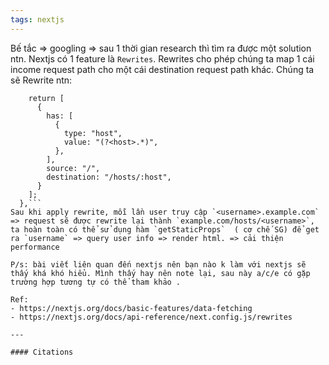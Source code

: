 ```yaml
---
tags: nextjs
---
```

Bế tắc => googling => sau 1 thời gian research thì tìm ra được một solution ntn.
Nextjs có 1 feature là `Rewrites`. Rewrites cho phép chúng ta map 1 cái income request  path cho một cái destination request path khác.  Chúng ta sẽ Rewrite ntn:

```async rewrites() {
    return [
      {
        has: [
          {
            type: "host",
            value: "(?<host>.*)",
          },
        ],
        source: "/",
        destination: "/hosts/:host",
      }
    ];
  },```
Sau khi apply rewrite, mỗi lần user truy cập `<username>.example.com` => request sẽ được rewrite lại thành `example.com/hosts/<username>`, ta hoàn toàn có thể sử dụng hàm `getStaticProps`  ( cơ chế SG) để get ra `username` => query user info => render html. => cải thiện performance 

P/s: bài viết liên quan đến nextjs nên bạn nào k làm với nextjs sẽ thấy khá khó hiểu. Mình thấy hay nên note lại, sau này a/c/e có gặp trường hợp tương tự có thể tham khảo .

Ref:
- https://nextjs.org/docs/basic-features/data-fetching
- https://nextjs.org/docs/api-reference/next.config.js/rewrites

---

#### Citations